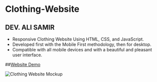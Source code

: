 # Clothing-Website

## DEV. ALI SAMIR

- Responsive Clothing Website Using HTML, CSS, and JavaScript.
- Developed first with the Mobile First methodology, then for desktop.
- Compatible with all mobile devices and with a beautiful and pleasant user interface.

##[Website Demo](https://alisamirali.github.io/Clothing-Website/)

![Clothing Website Mockup](https://user-images.githubusercontent.com/62913154/174458667-c157298b-5b5e-4eb0-95fa-aa1212c93976.png)
